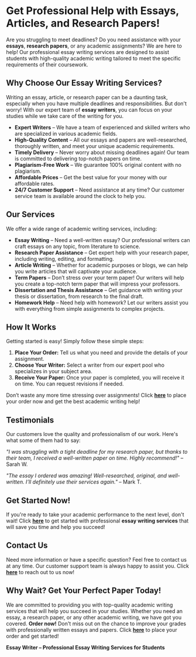 <h1>Get Professional Help with Essays, Articles, and Research Papers!</h1>

<p>Are you struggling to meet deadlines? Do you need assistance with your <strong>essays</strong>, <strong>research papers</strong>, or any academic assignments? We are here to help! Our professional essay writing services are designed to assist students with high-quality academic writing tailored to meet the specific requirements of their coursework.</p>

<h2>Why Choose Our Essay Writing Services?</h2>
<p>Writing an essay, article, or research paper can be a daunting task, especially when you have multiple deadlines and responsibilities. But don't worry! With our expert team of <strong>essay writers</strong>, you can focus on your studies while we take care of the writing for you.</p>

<ul>
  <li><strong>Expert Writers</strong> – We have a team of experienced and skilled writers who are specialized in various academic fields.</li>
  <li><strong>High-Quality Content</strong> – All our essays and papers are well-researched, thoroughly written, and meet your unique academic requirements.</li>
  <li><strong>Timely Delivery</strong> – Never worry about missing deadlines again! Our team is committed to delivering top-notch papers on time.</li>
  <li><strong>Plagiarism-Free Work</strong> – We guarantee 100% original content with no plagiarism.</li>
  <li><strong>Affordable Prices</strong> – Get the best value for your money with our affordable rates.</li>
  <li><strong>24/7 Customer Support</strong> – Need assistance at any time? Our customer service team is available around the clock to help you.</li>
</ul>

<h2>Our Services</h2>
<p>We offer a wide range of academic writing services, including:</p>
<ul>
  <li><strong>Essay Writing</strong> – Need a well-written essay? Our professional writers can craft essays on any topic, from literature to science.</li>
  <li><strong>Research Paper Assistance</strong> – Get expert help with your research paper, including writing, editing, and formatting.</li>
  <li><strong>Article Writing</strong> – Whether for academic purposes or blogs, we can help you write articles that will captivate your audience.</li>
  <li><strong>Term Papers</strong> – Don’t stress over your term paper! Our writers will help you create a top-notch term paper that will impress your professors.</li>
  <li><strong>Dissertation and Thesis Assistance</strong> – Get guidance with writing your thesis or dissertation, from research to the final draft.</li>
  <li><strong>Homework Help</strong> – Need help with homework? Let our writers assist you with everything from simple assignments to complex projects.</li>
</ul>

<h2>How It Works</h2>
<p>Getting started is easy! Simply follow these simple steps:</p>
<ol>
  <li><strong>Place Your Order:</strong> Tell us what you need and provide the details of your assignment.</li>
  <li><strong>Choose Your Writer:</strong> Select a writer from our expert pool who specializes in your subject area.</li>
  <li><strong>Receive Your Paper:</strong> Once your paper is completed, you will receive it on time. You can request revisions if needed.</li>
</ol>

<p>Don’t waste any more time stressing over assignments! Click <a href="https://tinyurl.com/topessay?keyword=essay+writier" target="_blank"><strong>here</strong></a> to place your order now and get the best academic writing help!</p>

<h2>Testimonials</h2>
<p>Our customers love the quality and professionalism of our work. Here's what some of them had to say:</p>
<p><em>"I was struggling with a tight deadline for my research paper, but thanks to their team, I received a well-written paper on time. Highly recommend!"</em> – Sarah W.</p>
<p><em>"The essay I ordered was amazing! Well-researched, original, and well-written. I’ll definitely use their services again."</em> – Mark T.</p>

<h2>Get Started Now!</h2>
<p>If you're ready to take your academic performance to the next level, don't wait! Click <a href="https://tinyurl.com/topessay?keyword=essay+writier" target="_blank"><strong>here</strong></a> to get started with professional <strong>essay writing services</strong> that will save you time and help you succeed!</p>

<h2>Contact Us</h2>
<p>Need more information or have a specific question? Feel free to contact us at any time. Our customer support team is always happy to assist you. Click <a href="https://tinyurl.com/topessay?keyword=essay+writier" target="_blank"><strong>here</strong></a> to reach out to us now!</p>

<h2>Why Wait? Get Your Perfect Paper Today!</h2>
<p>We are committed to providing you with top-quality academic writing services that will help you succeed in your studies. Whether you need an essay, a research paper, or any other academic writing, we have got you covered. <strong>Order now!</strong> Don't miss out on the chance to improve your grades with professionally written essays and papers. Click <a href="https://tinyurl.com/topessay?keyword=essay+writier" target="_blank"><strong>here</strong></a> to place your order and get started!</p>

<p><strong>Essay Writer –
Professional Essay Writing Services for Students
